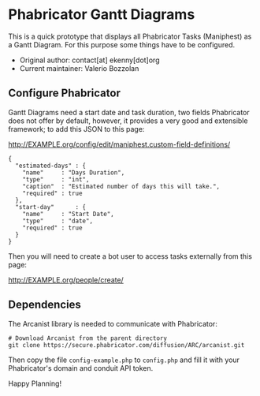 Phabricator Gantt Diagrams
==========================

This is a quick prototype that displays all Phabricator Tasks (Maniphest) as a Gantt Diagram. For this purpose some things have to be configured.

* Original author: contact[at] ekenny[dot]org
* Current maintainer: Valerio Bozzolan

Configure Phabricator
---------------------

Gantt Diagrams need a start date and task duration, two fields Phabricator does not offer by default, however, it provides a very good and extensible framework; to add this JSON to this page:

http://EXAMPLE.org/config/edit/maniphest.custom-field-definitions/

```
{
  "estimated-days" : {
    "name"     : "Days Duration",
    "type"     : "int",
    "caption"  : "Estimated number of days this will take.",
    "required" : true
  },
  "start-day"      : {
    "name"     : "Start Date",
    "type"     : "date",
    "required" : true
  }
}
```

Then you will need to create a bot user to access tasks externally from this page:

http://EXAMPLE.org/people/create/

Dependencies
------------

The Arcanist library is needed to communicate with Phabricator:

```
# Download Arcanist from the parent directory
git clone https://secure.phabricator.com/diffusion/ARC/arcanist.git
```

Then copy the file `config-example.php` to `config.php` and fill it with your Phabricator's domain and conduit API token.

Happy Planning!
